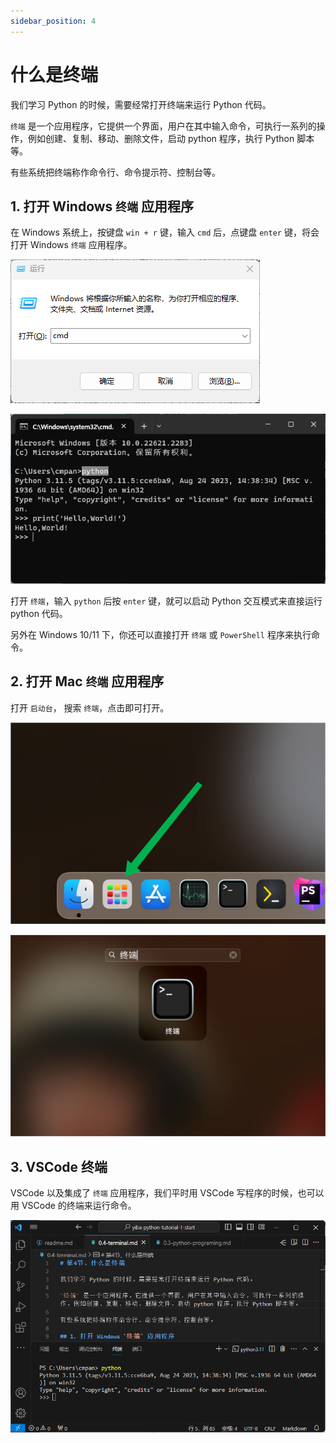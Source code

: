 ```yaml
---
sidebar_position: 4
---
```


# 什么是终端

我们学习 Python 的时候，需要经常打开终端来运行 Python 代码。

`终端` 是一个应用程序，它提供一个界面，用户在其中输入命令，可执行一系列的操作，例如创建、复制、移动、删除文件，启动 python 程序，执行 Python 脚本等。

有些系统把终端称作命令行、命令提示符、控制台等。

## 1. 打开 Windows `终端` 应用程序

在 Windows 系统上，按键盘 `win + r` 键，输入 `cmd` 后，点键盘 `enter` 键，将会打开 Windows `终端` 应用程序。

![打开 Windows cmd](../images/run-cmd.png)

![打开 Windows cmd](../images/cmd.png)

打开 `终端`，输入 `python` 后按 `enter` 键，就可以启动 Python 交互模式来直接运行 python 代码。

另外在 Windows 10/11 下，你还可以直接打开 `终端` 或 `PowerShell` 程序来执行命令。

## 2. 打开 Mac `终端` 应用程序

打开 `启动台`， 搜索 `终端`，点击即可打开。

![打开 Mac 终端](../images/mac-app-start.png)

![打开 Mac 终端](../images/mac-search-term.png)

## 3. VSCode 终端

VSCode 以及集成了 `终端` 应用程序，我们平时用 VSCode 写程序的时候，也可以用 VSCode 的终端来运行命令。

![vscode 终端](../images/vscode-terminal.png)
